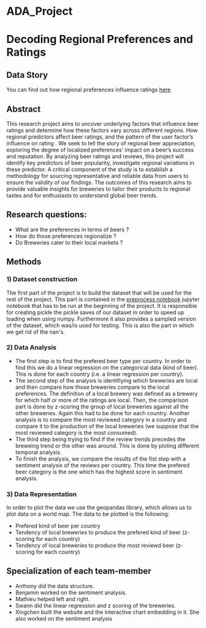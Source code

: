 # ADA_Project

# Decoding Regional Preferences and Ratings 

## Data Story
You can find out how regional preferences influence ratings [here](https://lxc1851588.github.io/DADA_web/).

## Abstract
This research project aims to uncover underlying factors that influence beer ratings and determine how these factors vary across different regions. How regional predictors affect beer ratings, and the pattern of the user factor’s influence on rating . We seek to tell the story of regional beer appreciation, exploring the degree of localized preferences’  impact on a beer’s success and reputation. By analyzing beer ratings and reviews, this project will identify key predictors of beer popularity, investigate regional variations in these predictor. A critical component of the study is to establish a methodology for sourcing representative and reliable data from users to ensure the validity of our findings. The outcomes of this research aims to provide valuable insights for breweries to tailor their products to regional tastes and for enthusiasts to understand global beer trends.

## Research questions:
- What are the preferences in terms of beers ?
- How do those preferences regionalize ?
- Do Breweries cater to their local markets ? 

## Methods
### 1) Dataset construction
The first part of the project is to build the dataset that will be used for the rest of the project. This part is contained in the [preprocess notebook](src/2.preprocess.ipynb) jupyter notebook that has to be run at the beginning of the project. It is responsible for creating pickle the pickle saves of our dataset in order to speed up loading when using numpy. Furthermore it also provides a sampled version of the dataset, which was/is used for testing. This is also the part in which we get rid of the nan's.
### 2) Data Analysis
* The first step is to find the prefered beer type per country. In order to find this we do a linear regression on the categorical data (kind of beer). This is done for each country (i.e. a linear regression per country).
* The second step of the analysis is identifiying which breweries are local and then compare how those breweries compare to the local preferences. The definition of a local brewery was defined as a brewery for which half or more of the ratings are local. Then, the comparison part is done by z-scoring the group of local breweries against all the other breweries. Again this had to be done for each country. Another analysis is to compare the most reviewed category in a country and compare it to the production of the local breweries (we suppose that the most reviewed category is the most consumed).
* The third step being trying to find if the review trends precedes the breweing trend or the other was around. This is done by ploting different temporal analysis.
* To finish the analysis, we compare the results of the fist step with a sentiment analysis of the reviews per country. This time the prefered beer category is the one which has the highest score in sentiment analysis.
### 3) Data Representation
In order to plot the data we use the geopandas library, which allows us to plot data on a world map. The data to be plotted is the following:
* Prefered kind of beer per country
* Tendency of local breweries to produce the prefered kind of beer (z-scoring for each country)
* Tendency of local breweries to produce the most reviewd beer (z-scoring for each country)


## Specialization of each team-member
- Anthony did the data structure.
- Benjamin worked on the sentiment analysis.
- Mathieu helped left and right.
- Swann did the linear regression and z scoring of the breweries.
- Xingchen built the website and the interactive chart embedding in it. She also worked on the sentiment analysis


